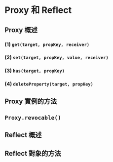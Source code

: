 # Proxy 和 Reflect
## Proxy 概述

### (1) `get(target, propKey, receiver)`
### (2) `set(target, propKey, value, receiver)`
### (3) `has(target, propKey)`
### (4) `deleteProperty(target, propKey)`

## Proxy 實例的方法
## `Proxy.revocable()`
## Reflect 概述
## Reflect 對象的方法